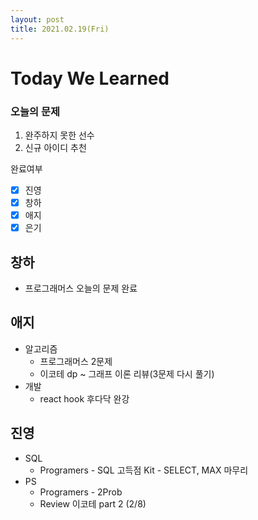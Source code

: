 ```yaml
---
layout: post
title: 2021.02.19(Fri)
---
```


# Today We Learned

###  오늘의 문제

1. 완주하지 못한 선수
2. 신규 아이디 추천

완료여부  
- [x] 진영 
- [x] 창하
- [x] 애지 
- [x] 은기

## 창하

- 프로그래머스 오늘의 문제 완료

## 애지
- 알고리즘
  - 프로그래머스 2문제
  - 이코테 dp ~ 그래프 이론 리뷰(3문제 다시 풀기)
- 개발
  - react hook 후다닥 완강  

## 진영

- SQL
  - Programers - SQL 고득점 Kit - SELECT, MAX 마무리
- PS
  - Programers - 2Prob
  - Review 이코테 part 2 (2/8)



